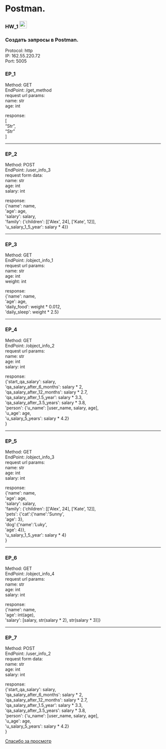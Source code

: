 # Postman.  
### HW_1 <img src="https://github.githubassets.com/images/mona-whisper.gif" height="24" />

### Создать запросы в Postman.

Protocol: http  
IP: 162.55.220.72  
Port: 5005  

### EP_1  
Method: GET  
EndPoint: /get_method  
request url params:   
 name: str  
 age: int  

response:   
[  
    “Str”,  
    “Str”  
]  

___

### EP_2  
Method: POST  
EndPoint: /user_info_3  
request form data:   
 name: str  
 age: int  
 salary: int  

response:   
{'name': name,  
          'age': age,  
          'salary': salary,  
          'family': {'children': [['Alex', 24], ['Kate', 12]],  
                     'u_salary_1_5_year': salary * 4}}  


___

### EP_3  
Method: GET  
EndPoint: /object_info_1  
request url params:   
 name: str  
 age: int  
 weight: int  

response:   
{'name': name,  
          'age': age,  
          'daily_food': weight * 0.012,  
          'daily_sleep': weight * 2.5}  


___

### EP_4  
Method: GET  
EndPoint: /object_info_2  
request url params:   
 name: str  
 age: int  
 salary: int  

response:   
{'start_qa_salary': salary,  
          'qa_salary_after_6_months': salary * 2,  
          'qa_salary_after_12_months': salary * 2.7,  
          'qa_salary_after_1.5_year': salary * 3.3,  
          'qa_salary_after_3.5_years': salary * 3.8,  
          'person': {'u_name': [user_name, salary, age],  
                     'u_age': age,  
                     'u_salary_5_years': salary * 4.2}  
          }  


___

### EP_5  
Method: GET  
EndPoint: /object_info_3  
request url params:   
 name: str  
 age: int  
 salary: int  

response:   
{'name': name,  
          'age': age,  
          'salary': salary,  
          'family': {'children': [['Alex', 24], ['Kate', 12]],  
                     'pets': {'cat':{'name':'Sunny',  
                                     'age': 3},  
                              'dog':{'name':'Luky',  
                                     'age': 4}},  
                     'u_salary_1_5_year': salary * 4}  
          }  


___

### EP_6  
Method: GET  
EndPoint: /object_info_4  
request url params:   
 name: str  
 age: int  
 salary: int  

response:   
{'name': name,  
          'age': int(age),  
          'salary': [salary, str(salary * 2), str(salary * 3)]}  


___

### EP_7  
Method: POST  
EndPoint: /user_info_2  
request form data:   
 name: str  
 age: int  
 salary: int  

response:   
{'start_qa_salary': salary,  
          'qa_salary_after_6_months': salary * 2,  
          'qa_salary_after_12_months': salary * 2.7,  
          'qa_salary_after_1.5_year': salary * 3.3,  
          'qa_salary_after_3.5_years': salary * 3.8,  
          'person': {'u_name': [user_name, salary, age],  
                     'u_age': age,  
                     'u_salary_5_years': salary * 4.2}  
          }  

[Спасибо за просмотр](https://kartinkof.club/uploads/posts/2022-03/1648262006_1-kartinkof-club-p-mem-spasibo-za-prosmotr-1.jpg)  
